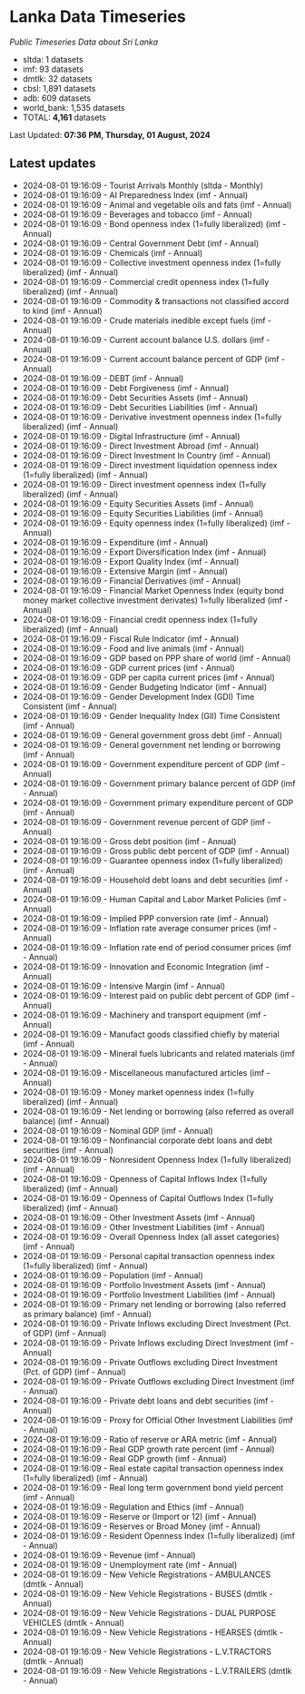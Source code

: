 # Lanka Data Timeseries
*Public Timeseries Data about Sri Lanka*

* sltda: 1 datasets
* imf: 93 datasets
* dmtlk: 32 datasets
* cbsl: 1,891 datasets
* adb: 609 datasets
* world_bank: 1,535 datasets
* TOTAL: **4,161** datasets

Last Updated: **07:36 PM, Thursday, 01 August, 2024**

## Latest updates

* 2024-08-01 19:16:09 - Tourist Arrivals Monthly (sltda - Monthly)
* 2024-08-01 19:16:09 - AI Preparedness Index (imf - Annual)
* 2024-08-01 19:16:09 - Animal and vegetable oils and fats (imf - Annual)
* 2024-08-01 19:16:09 - Beverages and tobacco (imf - Annual)
* 2024-08-01 19:16:09 - Bond openness index (1=fully liberalized) (imf - Annual)
* 2024-08-01 19:16:09 - Central Government Debt (imf - Annual)
* 2024-08-01 19:16:09 - Chemicals (imf - Annual)
* 2024-08-01 19:16:09 - Collective investment openness index (1=fully liberalized) (imf - Annual)
* 2024-08-01 19:16:09 - Commercial credit openness index (1=fully liberalized) (imf - Annual)
* 2024-08-01 19:16:09 - Commodity & transactions not classified accord to kind (imf - Annual)
* 2024-08-01 19:16:09 - Crude materials inedible except fuels (imf - Annual)
* 2024-08-01 19:16:09 - Current account balance U.S. dollars (imf - Annual)
* 2024-08-01 19:16:09 - Current account balance percent of GDP (imf - Annual)
* 2024-08-01 19:16:09 - DEBT (imf - Annual)
* 2024-08-01 19:16:09 - Debt Forgiveness (imf - Annual)
* 2024-08-01 19:16:09 - Debt Securities Assets (imf - Annual)
* 2024-08-01 19:16:09 - Debt Securities Liabilities (imf - Annual)
* 2024-08-01 19:16:09 - Derivative investment openness index (1=fully liberalized) (imf - Annual)
* 2024-08-01 19:16:09 - Digital Infrastructure (imf - Annual)
* 2024-08-01 19:16:09 - Direct Investment Abroad (imf - Annual)
* 2024-08-01 19:16:09 - Direct Investment In Country (imf - Annual)
* 2024-08-01 19:16:09 - Direct investment liquidation openness index (1=fully liberalized) (imf - Annual)
* 2024-08-01 19:16:09 - Direct investment openness index (1=fully liberalized) (imf - Annual)
* 2024-08-01 19:16:09 - Equity Securities Assets (imf - Annual)
* 2024-08-01 19:16:09 - Equity Securities Liabilities (imf - Annual)
* 2024-08-01 19:16:09 - Equity openness index (1=fully liberalized) (imf - Annual)
* 2024-08-01 19:16:09 - Expenditure (imf - Annual)
* 2024-08-01 19:16:09 - Export Diversification Index (imf - Annual)
* 2024-08-01 19:16:09 - Export Quality Index (imf - Annual)
* 2024-08-01 19:16:09 - Extensive Margin (imf - Annual)
* 2024-08-01 19:16:09 - Financial Derivatives (imf - Annual)
* 2024-08-01 19:16:09 - Financial Market Openness Index (equity bond money market collective investment derivates) 1=fully liberalized (imf - Annual)
* 2024-08-01 19:16:09 - Financial credit openness index (1=fully liberalized) (imf - Annual)
* 2024-08-01 19:16:09 - Fiscal Rule Indicator (imf - Annual)
* 2024-08-01 19:16:09 - Food and live animals (imf - Annual)
* 2024-08-01 19:16:09 - GDP based on PPP share of world (imf - Annual)
* 2024-08-01 19:16:09 - GDP current prices (imf - Annual)
* 2024-08-01 19:16:09 - GDP per capita current prices (imf - Annual)
* 2024-08-01 19:16:09 - Gender Budgeting Indicator (imf - Annual)
* 2024-08-01 19:16:09 - Gender Development Index (GDI) Time Consistent (imf - Annual)
* 2024-08-01 19:16:09 - Gender Inequality Index (GII) Time Consistent (imf - Annual)
* 2024-08-01 19:16:09 - General government gross debt (imf - Annual)
* 2024-08-01 19:16:09 - General government net lending or borrowing (imf - Annual)
* 2024-08-01 19:16:09 - Government expenditure percent of GDP (imf - Annual)
* 2024-08-01 19:16:09 - Government primary balance percent of GDP (imf - Annual)
* 2024-08-01 19:16:09 - Government primary expenditure percent of GDP (imf - Annual)
* 2024-08-01 19:16:09 - Government revenue percent of GDP (imf - Annual)
* 2024-08-01 19:16:09 - Gross debt position (imf - Annual)
* 2024-08-01 19:16:09 - Gross public debt percent of GDP (imf - Annual)
* 2024-08-01 19:16:09 - Guarantee openness index (1=fully liberalized) (imf - Annual)
* 2024-08-01 19:16:09 - Household debt loans and debt securities (imf - Annual)
* 2024-08-01 19:16:09 - Human Capital and Labor Market Policies (imf - Annual)
* 2024-08-01 19:16:09 - Implied PPP conversion rate (imf - Annual)
* 2024-08-01 19:16:09 - Inflation rate average consumer prices (imf - Annual)
* 2024-08-01 19:16:09 - Inflation rate end of period consumer prices (imf - Annual)
* 2024-08-01 19:16:09 - Innovation and Economic Integration (imf - Annual)
* 2024-08-01 19:16:09 - Intensive Margin (imf - Annual)
* 2024-08-01 19:16:09 - Interest paid on public debt percent of GDP (imf - Annual)
* 2024-08-01 19:16:09 - Machinery and transport equipment (imf - Annual)
* 2024-08-01 19:16:09 - Manufact goods classified chiefly by material (imf - Annual)
* 2024-08-01 19:16:09 - Mineral fuels lubricants and related materials (imf - Annual)
* 2024-08-01 19:16:09 - Miscellaneous manufactured articles (imf - Annual)
* 2024-08-01 19:16:09 - Money market openness index (1=fully liberalized) (imf - Annual)
* 2024-08-01 19:16:09 - Net lending or borrowing (also referred as overall balance) (imf - Annual)
* 2024-08-01 19:16:09 - Nominal GDP (imf - Annual)
* 2024-08-01 19:16:09 - Nonfinancial corporate debt loans and debt securities (imf - Annual)
* 2024-08-01 19:16:09 - Nonresident Openness Index (1=fully liberalized) (imf - Annual)
* 2024-08-01 19:16:09 - Openness of Capital Inflows Index (1=fully liberalized) (imf - Annual)
* 2024-08-01 19:16:09 - Openness of Capital Outflows Index (1=fully liberalized) (imf - Annual)
* 2024-08-01 19:16:09 - Other Investment Assets (imf - Annual)
* 2024-08-01 19:16:09 - Other Investment Liabilities (imf - Annual)
* 2024-08-01 19:16:09 - Overall Openness Index (all asset categories) (imf - Annual)
* 2024-08-01 19:16:09 - Personal capital transaction openness index (1=fully liberalized) (imf - Annual)
* 2024-08-01 19:16:09 - Population (imf - Annual)
* 2024-08-01 19:16:09 - Portfolio Investment Assets (imf - Annual)
* 2024-08-01 19:16:09 - Portfolio Investment Liabilities (imf - Annual)
* 2024-08-01 19:16:09 - Primary net lending or borrowing (also referred as primary balance) (imf - Annual)
* 2024-08-01 19:16:09 - Private Inflows excluding Direct Investment (Pct. of GDP) (imf - Annual)
* 2024-08-01 19:16:09 - Private Inflows excluding Direct Investment (imf - Annual)
* 2024-08-01 19:16:09 - Private Outflows excluding Direct Investment (Pct. of GDP) (imf - Annual)
* 2024-08-01 19:16:09 - Private Outflows excluding Direct Investment (imf - Annual)
* 2024-08-01 19:16:09 - Private debt loans and debt securities (imf - Annual)
* 2024-08-01 19:16:09 - Proxy for Official Other Investment Liabilities (imf - Annual)
* 2024-08-01 19:16:09 - Ratio of reserve or ARA metric (imf - Annual)
* 2024-08-01 19:16:09 - Real GDP growth rate percent (imf - Annual)
* 2024-08-01 19:16:09 - Real GDP growth (imf - Annual)
* 2024-08-01 19:16:09 - Real estate capital transaction openness index (1=fully liberalized) (imf - Annual)
* 2024-08-01 19:16:09 - Real long term government bond yield percent (imf - Annual)
* 2024-08-01 19:16:09 - Regulation and Ethics (imf - Annual)
* 2024-08-01 19:16:09 - Reserve or (Import or 12) (imf - Annual)
* 2024-08-01 19:16:09 - Reserves or Broad Money (imf - Annual)
* 2024-08-01 19:16:09 - Resident Openness Index (1=fully liberalized) (imf - Annual)
* 2024-08-01 19:16:09 - Revenue (imf - Annual)
* 2024-08-01 19:16:09 - Unemployment rate (imf - Annual)
* 2024-08-01 19:16:09 - New Vehicle Registrations - AMBULANCES (dmtlk - Annual)
* 2024-08-01 19:16:09 - New Vehicle Registrations - BUSES (dmtlk - Annual)
* 2024-08-01 19:16:09 - New Vehicle Registrations - DUAL PURPOSE VEHICLES (dmtlk - Annual)
* 2024-08-01 19:16:09 - New Vehicle Registrations - HEARSES (dmtlk - Annual)
* 2024-08-01 19:16:09 - New Vehicle Registrations - L.V.TRACTORS (dmtlk - Annual)
* 2024-08-01 19:16:09 - New Vehicle Registrations - L.V.TRAILERS (dmtlk - Annual)